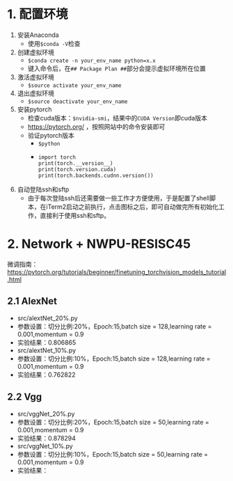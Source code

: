 # 1. 配置环境
1. 安装Anaconda
   - 使用```$conda -V```检查
2. 创建虚拟环境
   - ```$conda create -n your_env_name python=x.x```
   - 键入命令后，在```## Package Plan ##```部分会提示虚拟环境所在位置
3. 激活虚拟环境
   - ```$source activate your_env_name```
4. 退出虚拟环境
   - ```$source deactivate your_env_name```
5. 安装pytorch
   - 检查cuda版本：`$nvidia-smi`，结果中的`CUDA Version`即cuda版本
   - https://pytorch.org/ ，按照网站中的命令安装即可
   - 验证pytorch版本
     - ```$python```
     -  ```
        import torch
        print(torch.__version__)
        print(torch.version.cuda)
        print(torch.backends.cudnn.version())
        ```
6. 自动登陆ssh和sftp
   - 由于每次登陆ssh后还需要做一些工作才方便使用，于是配置了shell脚本，在iTerm2启动之前执行，点击图标之后，即可自动做完所有初始化工作，直接利于使用ssh和sftp。        
# 2. Network + NWPU-RESISC45
微调指南：
https://pytorch.org/tutorials/beginner/finetuning_torchvision_models_tutorial.html
## 2.1 AlexNet 
   - src/alextNet_20%.py
   - 参数设置：切分比例:20%，Epoch:15,batch size = 128,learning rate = 0.001,momentum = 0.9
   - 实验结果：0.806865
   - src/alextNet_10%.py
   - 参数设置：切分比例:10%，Epoch:15,batch size = 128,learning rate = 0.001,momentum = 0.9
   - 实验结果：0.762822

## 2.2 Vgg 
   - src/vggNet_20%.py
   - 参数设置：切分比例:20%，Epoch:15,batch size = 50,learning rate = 0.001,momentum = 0.9
   - 实验结果：0.878294
   - src/vggNet_10%.py
   - 参数设置：切分比例:10%，Epoch:15,batch size = 50,learning rate = 0.001,momentum = 0.9
   - 实验结果：